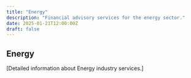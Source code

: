 ```yaml
---
title: "Energy"
description: "Financial advisory services for the energy sector."
date: 2025-01-21T12:00:00Z
draft: false
---
```


## Energy

[Detailed information about Energy industry services.]
